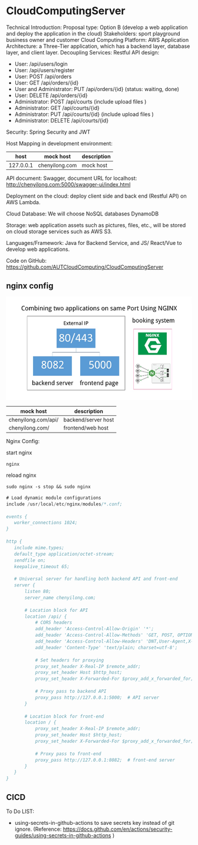 # CloudComputingServer

Technical Introduction:
Proposal type: Option B (develop a web application and deploy the application in the cloud)
Stakeholders: sport playground business owner and customer
Cloud Computing Platform: AWS 
Application Architecture: a Three-Tier application, which has a backend layer, database layer, and client layer.
Decoupling Services:  Restful API design: 
- User: /api/users/login 
- User: /api/users/register
- User: POST /api/orders
- User: GET /api/orders/{id}
- User and Administrator: PUT /api/orders/{id} (status: waiting, done)
- User: DELETE /api/orders/{id}
- Administrator: POST /api/courts (include upload files )
- Administrator: GET /api/courts/{id}
- Administrator: PUT /api/courts/{id}  (include upload files )
- Administrator: DELETE /api/courts/{id}

Security: Spring Security and JWT

Host Mapping in development environment: 





host | mock host | description
-|-|-
127.0.0.1|              chenyilong.com | mock host

API document: Swagger, document URL for localhost: http://chenyilong.com:5000/swagger-ui/index.html

Deployment on the cloud: deploy client side and back end (Restful API) on  AWS Lambda.

Cloud Database: We will choose NoSQL databases DynamoDB

Storage: web application assets such as pictures, files, etc., will be stored on cloud storage services such as AWS S3.

Languages/Framework:  Java for Backend Service, and JS/ React/Vue to develop web applications.

Code on GitHub:  https://github.com/AUTCloudComputing/CloudComputingServer 

 
 
## nginx config

![](assets/nginx_map.jpg)


mock host | description
-|-
chenyilong.com/api/ | backend/server host
chenyilong.com/ | frontend/web host


Nginx Config: 

start nginx

 ```shell
nginx
 ```



reload nginx


 ```shell
sudo nginx -s stop && sudo nginx

 ```


 ```Java
# Load dynamic module configurations
include /usr/local/etc/nginx/modules/*.conf;

events {
    worker_connections 1024;
}

http {
    include mime.types;
    default_type application/octet-stream;
    sendfile on;
    keepalive_timeout 65;

    # Universal server for handling both backend API and front-end
    server {
        listen 80;
        server_name chenyilong.com;

        # Location block for API
        location /api/ {
            # CORS headers
            add_header 'Access-Control-Allow-Origin' '*';
            add_header 'Access-Control-Allow-Methods' 'GET, POST, OPTIONS';
            add_header 'Access-Control-Allow-Headers' 'DNT,User-Agent,X-Requested-With,If-Modified-Since,Cache-Control,Content-Type,Range,Authorization';
            add_header 'Content-Type' 'text/plain; charset=utf-8';

            # Set headers for proxying
            proxy_set_header X-Real-IP $remote_addr;
            proxy_set_header Host $http_host;
            proxy_set_header X-Forwarded-For $proxy_add_x_forwarded_for;

            # Proxy pass to backend API
            proxy_pass http://127.0.0.1:5000;  # API server
        }

        # Location block for front-end
        location / {
            proxy_set_header X-Real-IP $remote_addr;
            proxy_set_header Host $http_host;
            proxy_set_header X-Forwarded-For $proxy_add_x_forwarded_for;

            # Proxy pass to front-end
            proxy_pass http://127.0.0.1:8082;  # front-end server 
        }
    }
}

 ```


## CICD

To Do LIST:
- using-secrets-in-github-actions to save secrets key instead of git ignore. (Reference: https://docs.github.com/en/actions/security-guides/using-secrets-in-github-actions ) 